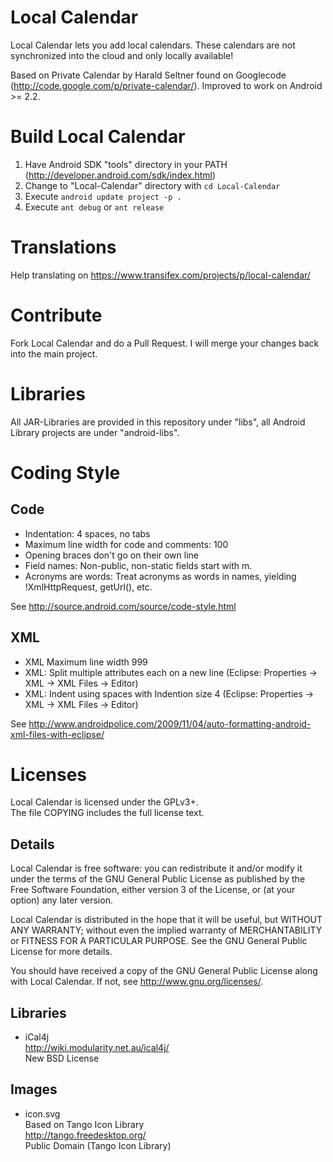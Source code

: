 # Local Calendar

Local Calendar lets you add local calendars.
These calendars are not synchronized into the cloud and only locally available!

Based on Private Calendar by Harald Seltner found on Googlecode (http://code.google.com/p/private-calendar/). Improved to work on Android >= 2.2.


# Build Local Calendar

1. Have Android SDK "tools" directory in your PATH (http://developer.android.com/sdk/index.html)
2. Change to "Local-Calendar" directory with ``cd Local-Calendar``
3. Execute ``android update project -p .``
4. Execute ``ant debug`` or ``ant release``

# Translations

Help translating on https://www.transifex.com/projects/p/local-calendar/

# Contribute

Fork Local Calendar and do a Pull Request. I will merge your changes back into the main project.

# Libraries

All JAR-Libraries are provided in this repository under "libs", all Android Library projects are under "android-libs".

# Coding Style

## Code
* Indentation: 4 spaces, no tabs
* Maximum line width for code and comments: 100
* Opening braces don't go on their own line
* Field names: Non-public, non-static fields start with m.
* Acronyms are words: Treat acronyms as words in names, yielding !XmlHttpRequest, getUrl(), etc.

See http://source.android.com/source/code-style.html

## XML
* XML Maximum line width 999
* XML: Split multiple attributes each on a new line (Eclipse: Properties -> XML -> XML Files -> Editor)
* XML: Indent using spaces with Indention size 4 (Eclipse: Properties -> XML -> XML Files -> Editor)

See http://www.androidpolice.com/2009/11/04/auto-formatting-android-xml-files-with-eclipse/

# Licenses
Local Calendar is licensed under the GPLv3+.  
The file COPYING includes the full license text.

## Details
Local Calendar is free software: you can redistribute it and/or modify
it under the terms of the GNU General Public License as published by
the Free Software Foundation, either version 3 of the License, or
(at your option) any later version.

Local Calendar is distributed in the hope that it will be useful,
but WITHOUT ANY WARRANTY; without even the implied warranty of
MERCHANTABILITY or FITNESS FOR A PARTICULAR PURPOSE.  See the
GNU General Public License for more details.

You should have received a copy of the GNU General Public License
along with Local Calendar.  If not, see <http://www.gnu.org/licenses/>.

## Libraries

* iCal4j  
  http://wiki.modularity.net.au/ical4j/  
  New BSD License

## Images

* icon.svg  
  Based on Tango Icon Library  
  http://tango.freedesktop.org/  
  Public Domain (Tango Icon Library)